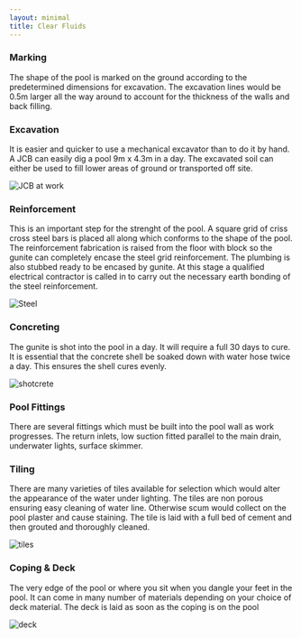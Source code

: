 ```yaml
---
layout: minimal
title: Clear Fluids
---
```


### Marking

The shape of the pool is marked on the ground according to the
predetermined dimensions for excavation. The excavation lines would be
0.5m larger all the way around to account for the thickness of the
walls and back filling.

### Excavation

It is easier and quicker to use a mechanical excavator than to do it
by hand. A JCB can easily dig a pool 9m x 4.3m in a day. The excavated
soil can either be used to fill lower areas of ground or transported
off site.

![JCB at work](http://www.360excavating.com/BackhoeJCB_Marc_10_21_2008_4_800x600.jpg)

### Reinforcement

This is an important step for the strenght of the pool. A square grid
of criss cross steel bars is placed all along which conforms to the
shape of the pool. The reinforcement fabrication is raised from the
floor with block so the gunite can completely encase the steel grid
reinforcement. The plumbing is also stubbed ready to be encased by
gunite. At this stage a qualified electrical contractor is called in
to carry out the necessary earth bonding of the steel reinforcement.

![Steel](http://www.precisionswimmingpools.com/Images/ConstPhotos/Plumbing/Lg_01.jpg)

### Concreting

The gunite is shot into the pool in a day. It will require a full 30
days to cure. It is essential that the concrete shell be soaked down
with water hose twice a day. This ensures the shell cures evenly.

![shotcrete](http://www.reedpumps.com/gunite550384.jpg)

### Pool Fittings

There are several fittings which must be built into the pool wall as
work progresses. The return inlets, low suction fitted parallel to the
main drain, underwater lights, surface skimmer.

### Tiling

There are many varieties of tiles available for selection which would
alter the appearance of the water under lighting. The tiles are non
porous ensuring easy cleaning of water line. Otherwise scum would
collect on the pool plaster and cause staining. The tile is laid with
a full bed of cement and then grouted and thoroughly cleaned.

![tiles](http://www.gbpools.co.uk/sitebuildercontent/sitebuilderpictures/fpm13.JPG)

### Coping & Deck

The very edge of the pool or where you sit when you dangle your feet
in the pool. It can come in many number of materials depending on your
choice of deck material. The deck is laid as soon as the coping is on
the pool

![deck](http://media.merchantcircle.com/24694321/slate%20pool%20deck%20with%20stamped%20concrete%20coping_full.jpeg)


